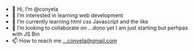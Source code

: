 - 👋 Hi, I’m @conyela
- 👀 I’m interested in  learning web development
- 🌱 I’m currently learning html css Javascript and the like 
- 💞️ I’m looking to collaborate on ...dono yet I am just starting but perhpas with JS Bin
- 📫 How to reach me ...conyela@gmail.com

<!---
conyela/conyela is a ✨ special ✨ repository because its `README.md` (this file) appears on your GitHub profile.
You can click the Preview link to take a look at your changes.
--->
